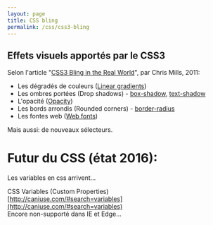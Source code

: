 ```yaml
---
layout: page
title: CSS bling
permalink: /css/css3-bling
---
```



Effets visuels apportés par le CSS3
---------

Selon l'article "[CSS3 Bling in the Real World](http://alistapart.com/article/css3-bling-in-the-real-world)", par Chris Mills, 2011:

- Les dégradés de couleurs ([Linear gradients](http://caniuse.com/#feat=css-gradients))
- Les ombres portées (Drop shadows) - [box-shadow](http://caniuse.com/#feat=css-boxshadow), [text-shadow](http://caniuse.com/#feat=css-textshadow)
- L'opacité ([Opacity](http://caniuse.com/#feat=css-opacity))
- Les bords arrondis (Rounded corners) - [border-radius](http://caniuse.com/#feat=border-radius)
- Les fontes web ([Web fonts](http://caniuse.com/#feat=fontface)) 


Mais aussi: de nouveaux sélecteurs.

Futur du CSS (état 2016):
===

Les variables en css arrivent...

CSS Variables (Custom Properties)    
[http://caniuse.com/#search=variables](http://caniuse.com/#search=variables)    
Encore non-supporté dans IE et Edge...

